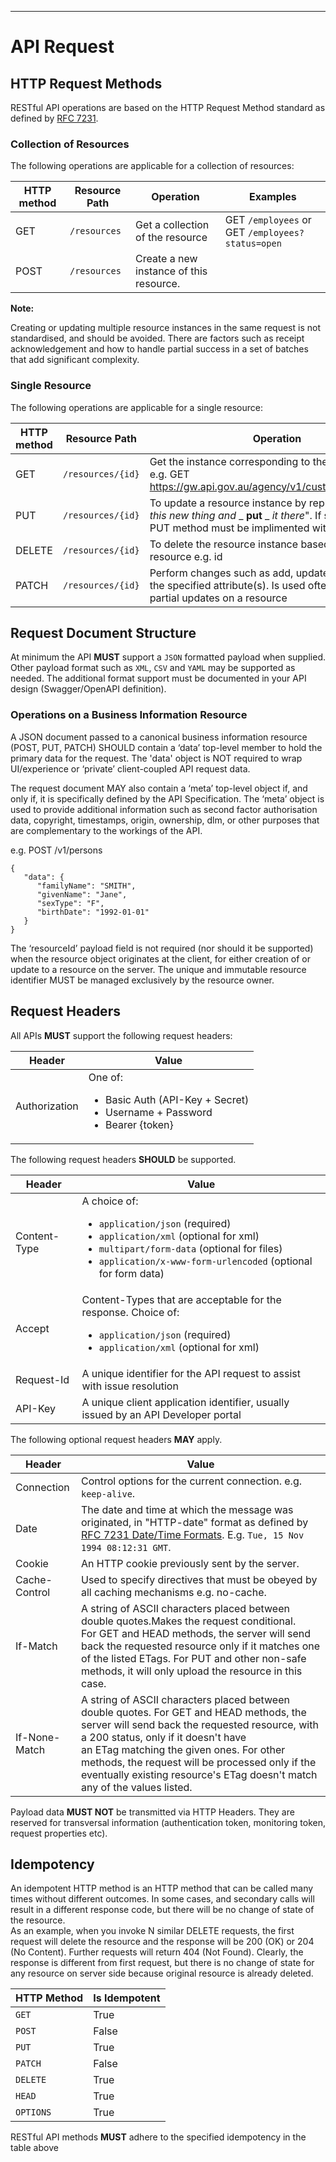 ______________________________________________________________________________
# API Request

## HTTP Request Methods

RESTful API operations are based on the HTTP Request Method standard as defined by [RFC 7231](https://tools.ietf.org/html/rfc7231#section-4.3).

### Collection of Resources

The following operations are applicable for a collection of resources:

| HTTP method | Resource Path | Operation | Examples |
| --- | --- | --- | --- |
| GET | `/resources` | Get a collection of the resource | GET `/employees` or GET `/employees?status=open` |
| POST | `/resources` | Create a new instance of this resource.|

**Note:**

Creating or updating multiple resource instances in the same request is not standardised, and should be avoided. There are factors such as receipt acknowledgement and how to handle partial success in a set of batches that add significant complexity.

### Single Resource

The following operations are applicable for a single resource:

| HTTP method | Resource Path | Operation |
| --- | --- | --- |
| GET | `/resources/{id}` | Get the instance corresponding to the resource ID e.g. GET https://gw.api.gov.au/agency/v1/customers/1234567 |
| PUT | `/resources/{id}` | To update a resource instance by replacing it – "_Take this new thing and_ _ **put** _ _it there_". If supported, a PUT method must be implimented with care |
| DELETE | `/resources/{id}` | To delete the resource instance based on the resource e.g. id |
| PATCH | `/resources/{id}` | Perform changes such as add, update, and delete to the specified attribute(s). Is used often to perform partial updates on a resource |

## Request Document Structure

At minimum the API **MUST** support a `JSON` formatted payload when supplied.
Other payload format such as `XML`, `CSV` and `YAML` may be supported as needed.
The additional format support must be documented in your API design (Swagger/OpenAPI definition).

### Operations on a Business Information Resource

A JSON document passed to a canonical business information resource (POST, PUT, PATCH) SHOULD contain a ‘data’ top-level member to hold the primary data for the request. The 'data' object is NOT required to wrap UI/experience or ‘private’ client-coupled API request data.

The request document MAY also contain a ‘meta’ top-level object if, and only if, it is specifically defined by the API Specification. The ‘meta’ object is used to provide additional information such as second factor authorisation data, copyright, timestamps, origin, ownership, dlm, or other purposes that are complementary to the workings of the API.

e.g.      POST /v1/persons  

```
{
   "data": {
      "familyName": "SMITH",
      "givenName": "Jane",
      "sexType": "F",
      "birthDate": "1992-01-01"
   }
}
```

The ‘resourceId’ payload field is not required (nor should it be supported) when the resource object originates at the client, for either creation of or update to a resource on the server. The unique and immutable resource identifier MUST be managed exclusively by the resource owner.

## Request Headers

All APIs **MUST** support the following request headers:

| Header | Value |
| --- | --- |
| Authorization | One of: <ul> <li> Basic Auth (API-Key + Secret) </li> <li> Username + Password </li> <li> Bearer {token} </li></ul> |

The following request headers **SHOULD** be supported.

| Header | Value |
| --- | --- |
| Content-Type | A choice of: <ul> <li> `application/json` (required)</li> <li> `application/xml` (optional for xml)</li> <li> `multipart/form-data` (optional for files) </li> <li> `application/x-www-form-urlencoded` (optional for form data) </li> </ul> |
| Accept | Content-Types that are acceptable for the response. Choice of: <ul> <li> `application/json` (required) </li> <li> `application/xml` (optional for xml) </li></ul> |
| Request-Id | A unique identifier for the API request to assist with issue resolution |
| API-Key | A unique client application identifier, usually issued by an API Developer portal |

The following optional request headers **MAY** apply.

| Header | Value |
| --- | --- |
| Connection | Control options for the current connection. e.g. `keep-alive`. |
| Date | The date and time at which the message was originated, in "HTTP-date" format as defined by [RFC 7231 Date/Time Formats](http://tools.ietf.org/html/rfc7231#section-7.1.1.1). E.g. `Tue, 15 Nov 1994 08:12:31 GMT`.  |
| Cookie | An HTTP cookie previously sent by the server. |
| Cache-Control | Used to specify directives that must be obeyed by all caching mechanisms e.g. no-cache. |
| If-Match | A string of ASCII characters placed between double quotes.Makes the request conditional. For GET and HEAD methods, the server will send back the requested resource only if it matches one of the listed ETags. For PUT and other non-safe methods, it will only upload the resource in this case.
| If-None-Match | A string of ASCII characters placed between double quotes.  For GET and HEAD methods, the server will send back the requested resource, with a 200 status, only if it doesn't have an ETag matching the given ones. For other methods, the request will be processed only if the eventually existing resource's ETag doesn't match any of the values listed. |

Payload data **MUST NOT** be transmitted via HTTP Headers. They are reserved for transversal information (authentication token, monitoring token, request properties etc).

## Idempotency

An idempotent HTTP method is an HTTP method that can be called many times without different outcomes.  In some cases, and secondary calls will result in a different response code, but there will be no change of state of the resource.  
As an example, when you invoke N similar DELETE requests, the first request will delete the resource and the response will be 200 (OK) or 204 (No Content). Further requests will return 404 (Not Found). Clearly, the response is different from first request, but there is no change of state for any resource on server side because original resource is already deleted.

|HTTP Method|Is Idempotent|
|---|---|
| `GET` |True |
| `POST`|False |
| `PUT` |True |
| `PATCH` |False |
| `DELETE` |True |
| `HEAD` |True |
| `OPTIONS` |True |

RESTful API methods **MUST** adhere to the specified idempotency in the table above
